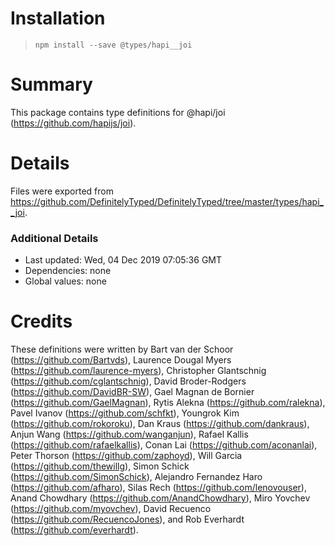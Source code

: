 # Installation
> `npm install --save @types/hapi__joi`

# Summary
This package contains type definitions for @hapi/joi (https://github.com/hapijs/joi).

# Details
Files were exported from https://github.com/DefinitelyTyped/DefinitelyTyped/tree/master/types/hapi__joi.

### Additional Details
 * Last updated: Wed, 04 Dec 2019 07:05:36 GMT
 * Dependencies: none
 * Global values: none

# Credits
These definitions were written by Bart van der Schoor (https://github.com/Bartvds), Laurence Dougal Myers (https://github.com/laurence-myers), Christopher Glantschnig (https://github.com/cglantschnig), David Broder-Rodgers (https://github.com/DavidBR-SW), Gael Magnan de Bornier (https://github.com/GaelMagnan), Rytis Alekna (https://github.com/ralekna), Pavel Ivanov (https://github.com/schfkt), Youngrok Kim (https://github.com/rokoroku), Dan Kraus (https://github.com/dankraus), Anjun Wang (https://github.com/wanganjun), Rafael Kallis (https://github.com/rafaelkallis), Conan Lai (https://github.com/aconanlai), Peter Thorson (https://github.com/zaphoyd), Will Garcia (https://github.com/thewillg), Simon Schick (https://github.com/SimonSchick), Alejandro Fernandez Haro (https://github.com/afharo), Silas Rech (https://github.com/lenovouser), Anand Chowdhary (https://github.com/AnandChowdhary), Miro Yovchev (https://github.com/myovchev), David Recuenco (https://github.com/RecuencoJones), and Rob Everhardt (https://github.com/everhardt).
